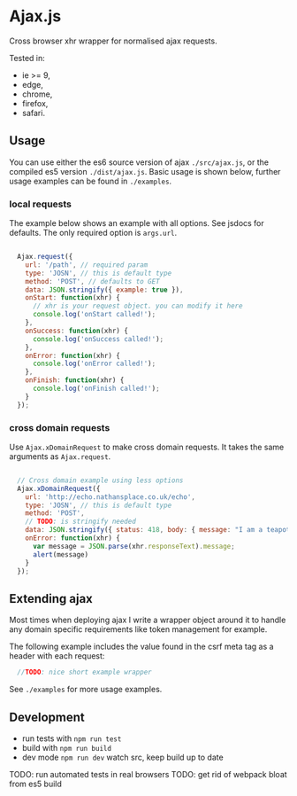 # Ajax.js

Cross browser xhr wrapper for normalised ajax requests.

Tested in:

* ie >= 9,
* edge,
* chrome,
* firefox,
* safari.

## Usage

You can use either the es6 source version of ajax `./src/ajax.js`, or the
compiled es5 version `./dist/ajax.js`. Basic usage is shown below, further usage
examples can be found in `./examples`.

### local requests

The example below shows an example with all options. See jsdocs for defaults.
The only required option is `args.url`.

```javascript

  Ajax.request({
    url: '/path', // required param
    type: 'JOSN', // this is default type
    method: 'POST', // defaults to GET
    data: JSON.stringify({ example: true }),
    onStart: function(xhr) {
      // xhr is your request object. you can modify it here
      console.log('onStart called!');
    },
    onSuccess: function(xhr) {
      console.log('onSuccess called!');
    },
    onError: function(xhr) {
      console.log('onError called!');
    },
    onFinish: function(xhr) {
      console.log('onFinish called!');
    }
  });
```

### cross domain requests

Use `Ajax.xDomainRequest` to make cross domain requests. It takes the same arguments
as `Ajax.request`.

```javascript

  // Cross domain example using less options
  Ajax.xDomainRequest({
    url: 'http://echo.nathansplace.co.uk/echo',
    type: 'JOSN', // this is default type
    method: 'POST',
    // TODO: is stringify needed
    data: JSON.stringify({ status: 418, body: { message: "I am a teapot!" } }),
    onError: function(xhr) {
      var message = JSON.parse(xhr.responseText).message;
      alert(message)
    }
  });
```

## Extending ajax

Most times when deploying ajax I write a wrapper object around it to handle any
domain specific requirements like token management for example.

The following example includes the value found in the csrf meta tag as a header
with each request:

```javascript
  //TODO: nice short example wrapper
```

See `./examples` for more usage examples.

## Development

* run tests with `npm run test`
* build with `npm run build`
* dev mode `npm run dev` watch src, keep build up to date

TODO: run automated tests in real browsers
TODO: get rid of webpack bloat from es5 build
